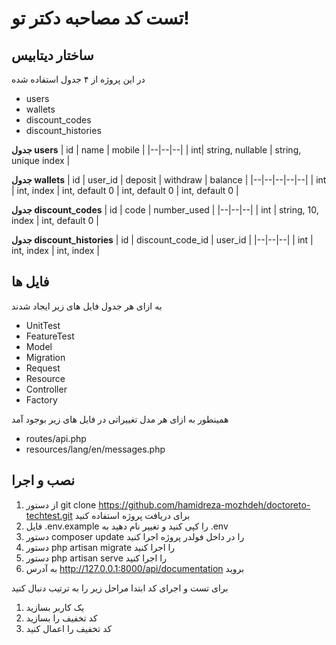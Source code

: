 # تست کد مصاحبه دکتر تو!

## ساختار دیتابیس
در این پروژه از  ۴ جدول استفاده شده

- users
- wallets
- discount_codes
- discount_histories

**جدول users**
| id | name | mobile |
|--|--|--|
| int| string, nullable | string, unique index |


**جدول wallets**
| id | user_id | deposit | withdraw | balance |
|--|--|--|--|--|
| int | int, index | int, default 0 | int, default 0 | int, default 0 |


**جدول discount_codes**
| id | code | number_used |
|--|--|--|
| int | string, 10, index | int, default 0 |


**جدول discount_histories**
| id | discount_code_id | user_id |
|--|--|--|
| int | int, index | int, index |

## فایل ها
به ازای هر جدول فایل های زیر ایجاد شدند
- UnitTest
- FeatureTest
- Model
- Migration
- Request
- Resource
- Controller
- Factory

همینطور به ازای هر مدل تغییراتی در فایل های زیر بوجود آمد
- routes/api.php
- resources/lang/en/messages.php

## نصب و اجرا

1. از دستور git clone https://github.com/hamidreza-mozhdeh/doctoreto-techtest.git برای دریافت پروژه استفاده کنید
2. فایل .env.example را کپی کنید و تغییر نام دهید به .env
3. دستور composer update را در داخل فولدر پروژه اجرا کنید
4. دستور php artisan migrate را اجرا کنید
5. دستور php artisan serve را اجرا کنید
6. به آدرس http://127.0.0.1:8000/api/documentation بروید


برای تست و اجرای کد ابتدا مراحل زیر را به ترتیب دنبال کنید

1. یک کاربر بسازید
2. کد تخفیف را بسازید
3. کد تخفیف را اعمال کنید

